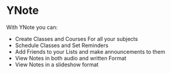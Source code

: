 # YNote
With YNote you can:

* Create Classes and Courses For all your subjects
* Schedule Classes and Set Reminders
* Add Friends to your Lists and make announcements to them
* View Notes in both audio and written Format
* View Notes in a slideshow format





